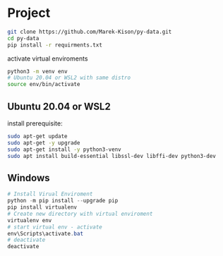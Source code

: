 # Project

```zsh
git clone https://github.com/Marek-Kison/py-data.git
cd py-data
pip install -r requirments.txt
```

activate virtual enviroments

```zsh
python3 -m venv env
# Ubuntu 20.04 or WSL2 with same distro
source env/bin/activate
```

## Ubuntu 20.04 or WSL2

install prerequisite:

```zsh
sudo apt-get update
sudo apt-get -y upgrade
sudo apt-get install -y python3-venv
sudo apt install build-essential libssl-dev libffi-dev python3-dev
```

## Windows

```powershell
# Install Virual Enviroment
python -m pip install --upgrade pip
pip install virtualenv
# Create new directory with virtual enviroment
virtualenv env
# start virtual env - activate
env\Scripts\activate.bat
# deactivate
deactivate
```
